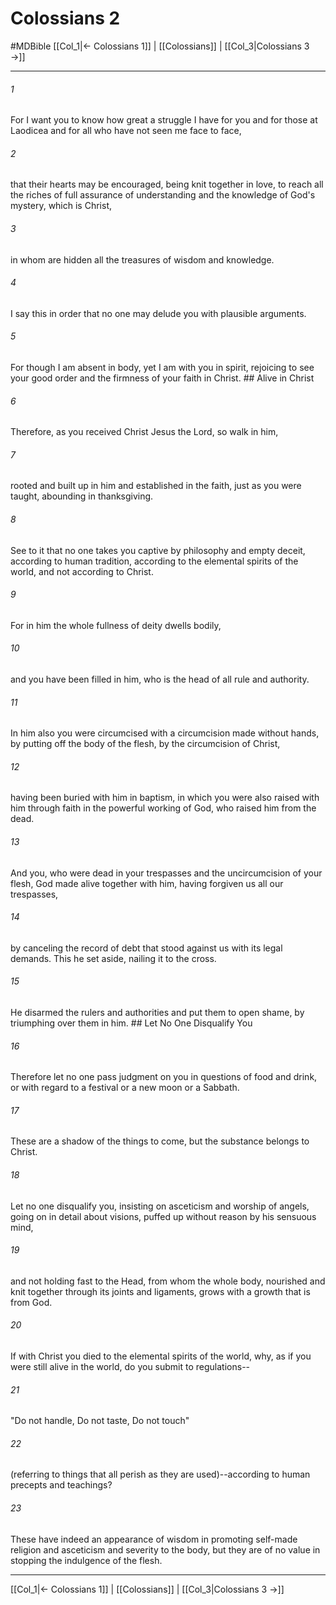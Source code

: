 # Colossians 2
#MDBible
[[Col_1|← Colossians 1]] | [[Colossians]] | [[Col_3|Colossians 3 →]]

***

###### 1 
For I want you to know how great a struggle I have for you and for those at Laodicea and for all who have not seen me face to face, 

###### 2 
that their hearts may be encouraged, being knit together in love, to reach all the riches of full assurance of understanding and the knowledge of God's mystery, which is Christ, 

###### 3 
in whom are hidden all the treasures of wisdom and knowledge. 

###### 4 
I say this in order that no one may delude you with plausible arguments. 

###### 5 
For though I am absent in body, yet I am with you in spirit, rejoicing to see your good order and the firmness of your faith in Christ. ## Alive in Christ 

###### 6 
Therefore, as you received Christ Jesus the Lord, so walk in him, 

###### 7 
rooted and built up in him and established in the faith, just as you were taught, abounding in thanksgiving. 

###### 8 
See to it that no one takes you captive by philosophy and empty deceit, according to human tradition, according to the elemental spirits of the world, and not according to Christ. 

###### 9 
For in him the whole fullness of deity dwells bodily, 

###### 10 
and you have been filled in him, who is the head of all rule and authority. 

###### 11 
In him also you were circumcised with a circumcision made without hands, by putting off the body of the flesh, by the circumcision of Christ, 

###### 12 
having been buried with him in baptism, in which you were also raised with him through faith in the powerful working of God, who raised him from the dead. 

###### 13 
And you, who were dead in your trespasses and the uncircumcision of your flesh, God made alive together with him, having forgiven us all our trespasses, 

###### 14 
by canceling the record of debt that stood against us with its legal demands. This he set aside, nailing it to the cross. 

###### 15 
He disarmed the rulers and authorities and put them to open shame, by triumphing over them in him. ## Let No One Disqualify You 

###### 16 
Therefore let no one pass judgment on you in questions of food and drink, or with regard to a festival or a new moon or a Sabbath. 

###### 17 
These are a shadow of the things to come, but the substance belongs to Christ. 

###### 18 
Let no one disqualify you, insisting on asceticism and worship of angels, going on in detail about visions, puffed up without reason by his sensuous mind, 

###### 19 
and not holding fast to the Head, from whom the whole body, nourished and knit together through its joints and ligaments, grows with a growth that is from God. 

###### 20 
If with Christ you died to the elemental spirits of the world, why, as if you were still alive in the world, do you submit to regulations-- 

###### 21 
"Do not handle, Do not taste, Do not touch" 

###### 22 
(referring to things that all perish as they are used)--according to human precepts and teachings? 

###### 23 
These have indeed an appearance of wisdom in promoting self-made religion and asceticism and severity to the body, but they are of no value in stopping the indulgence of the flesh. 

***

[[Col_1|← Colossians 1]] | [[Colossians]] | [[Col_3|Colossians 3 →]]
